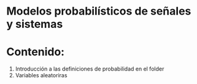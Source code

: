 #                  Modelos probabilísticos de señales y sistemas 

# Contenido:
1. Introducción a las definiciones de probabilidad en el folder 
2. Variables aleatoriras
